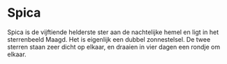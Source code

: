 # Spica

Spica is de vijftiende helderste ster aan de nachtelijke hemel en ligt in het
sterrenbeeld Maagd. Het is eigenlijk een dubbel zonnestelsel. De twee sterren
staan zeer dicht op elkaar, en draaien in vier dagen een rondje om elkaar.

